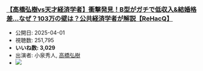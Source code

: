 ### [【高橋弘樹vs天才経済学者】衝撃発見！B型がガチで低収入&結婚格差…なぜ？103万の壁は？公共経済学者が解説【ReHacQ】](https://www.youtube.com/watch?v=wdAzq9Fvef8)
-   公開日: 2025-04-01
-   視聴数: 251,795
-   **いいね数: 3,029**
-   出演者: 小泉秀人, [高橋弘樹](/rehacq_fan/people/高橋弘樹 "wikilink")
- [![](https://img.youtube.com/vi/wdAzq9Fvef8/hqdefault.jpg)](https://www.youtube.com/watch?v=wdAzq9Fvef8)

